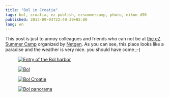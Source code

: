 ```yaml
---
title: "Bol in Croatia"
tags: bol, croatia, ez publish, ezsummercamp, photo, nikon d90
published: 2013-09-04T22:49:39+02:00
lang: en
---
```


This post is just to annoy colleagues and friends who can not be at <a href="http://ezsummercamp.com/">the eZ Summer Camp</a> organized by <a href="http://www.netgenlabs.com/">Netgen</a>.
As you can see, this place looks like a paradise and the weather is very nice. you should have come ;-)

<figure class="object-center">
    <a href="/images/entree-du-port-de-bol.jpg"><img src="/images/660x/entree-du-port-de-bol.jpg" alt="Entry of the Bol harbor"></a>
</figure>
<figure class="object-center"><a href="/images/bol.jpg"><img src="/images/660x/bol.jpg" alt="Bol"></a></figure>
<figure class="object-center"><a href="/images/bol-croatie.jpg"><img src="/images/660x/bol-croatie.jpg" alt="Bol Croatie"></a></figure>
<figure class="object-center">
    <a href="/images/bol-panorama.jpg"><img src="/images/660x/bol-panorama.jpg" alt="Bol panorama"></a>
</figure>
